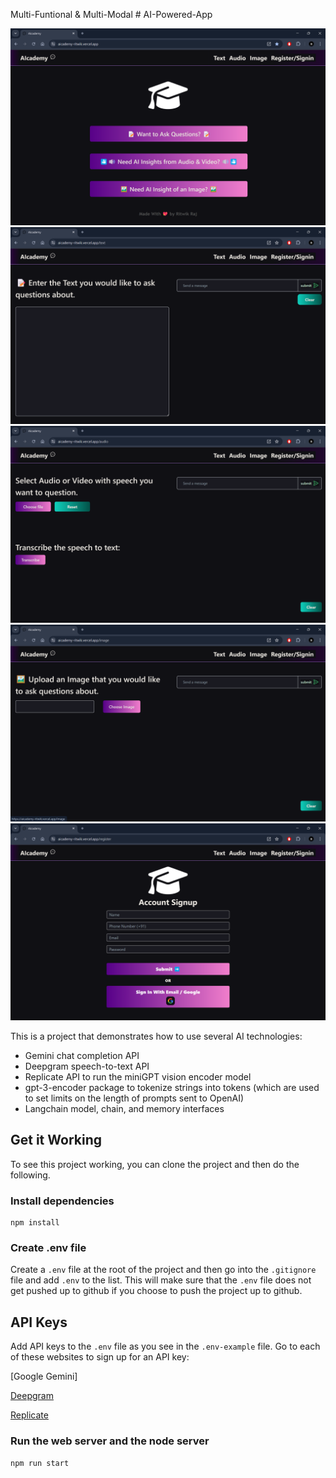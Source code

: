 Multi-Funtional & Multi-Modal # AI-Powered-App 

![Screenshot of the AI-Powered App](./src/assets/demo.png)
![AI-Text Model](./src/assets/demo1.png)
![AI Audio & Video Model](./src/assets/demo2.png)
![AI Image Model](./src/assets/demo3.png)
![Signup](./src/assets/demo4.png)


This is a project that demonstrates how to use several AI technologies:

- Gemini chat completion API
- Deepgram speech-to-text API
- Replicate API to run the miniGPT vision encoder model
- gpt-3-encoder package to tokenize strings into tokens (which are used to set limits on the length of     prompts sent to OpenAI)
- Langchain model, chain, and memory interfaces

## Get it Working

To see this project working, you can clone the project and then do the following.

### Install dependencies

```
npm install
```

### Create .env file

Create a `.env` file at the root of the project and then go into the `.gitignore` file and add `.env` to the list. This will make sure that the `.env` file does not get pushed up to github if you choose to push the project up to github.

## API Keys

Add API keys to the `.env` file as you see in the `.env-example` file. Go to each of these websites to sign up for an API key:

[Google Gemini]

[Deepgram](https://dpgr.am/deepgram-signup)

[Replicate](https://replicate.com/)

### Run the web server and the node server

```
npm run start
```
